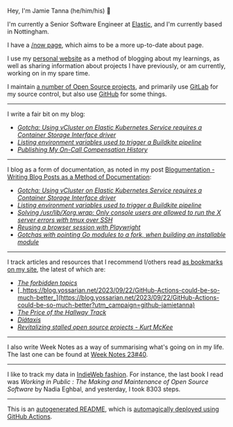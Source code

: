 Hey, I'm Jamie
Tanna (he/him/his) 👋

I'm currently a Senior Software Engineer at [Elastic](https://elastic.co/), and I'm currently based in Nottingham.

I have a [/now page](https://www.jvt.me/now/?utm_campaign=github-jamietanna), which aims to be a more up-to-date about page.

I use my [personal website](https://www.jvt.me/?utm_campaign=github-jamietanna) as a method of blogging about my learnings, as well as sharing information about projects I have previously, or am currently, working on in my spare time.

I maintain [a number of Open Source projects](https://www.jvt.me/open-source/?utm_campaign=github-jamietanna), and primarily use [GitLab](https://gitlab.com/jamietanna) for my source control, but also use [GitHub](https://github.com/jamietanna) for some things.

---

I write a fair bit on my blog:


- [_Gotcha: Using vCluster on Elastic Kubernetes Service requires a Container Storage Interface driver_](https://www.jvt.me/posts/2023/10/10/vcluster-eks-pvc/?utm_campaign=github-jamietanna)
- [_Listing environment variables used to trigger a Buildkite pipeline_](https://www.jvt.me/posts/2023/10/10/buildkite-what-env-trigger/?utm_campaign=github-jamietanna)
- [_Publishing My On-Call Compensation History_](https://www.jvt.me/posts/2023/10/10/public-on-call-history/?utm_campaign=github-jamietanna)

---

I blog as a form of documentation, as noted in my post [Blogumentation - Writing Blog Posts as a Method of Documentation](https://www.jvt.me/posts/2017/06/25/blogumentation/?utm_campaign=github-jamietanna):


- [_Gotcha: Using vCluster on Elastic Kubernetes Service requires a Container Storage Interface driver_](https://www.jvt.me/posts/2023/10/10/vcluster-eks-pvc/?utm_campaign=github-jamietanna)
- [_Listing environment variables used to trigger a Buildkite pipeline_](https://www.jvt.me/posts/2023/10/10/buildkite-what-env-trigger/?utm_campaign=github-jamietanna)
- [_Solving /usr/lib/Xorg.wrap: Only console users are allowed to run the X server errors with tmux over SSH_](https://www.jvt.me/posts/2023/10/05/xorg-console-tmux/?utm_campaign=github-jamietanna)
- [_Reusing a browser session with Playwright_](https://www.jvt.me/posts/2023/09/30/playwright-use-existing-session/?utm_campaign=github-jamietanna)
- [_Gotchas with pointing Go modules to a fork, when building an installable module_](https://www.jvt.me/posts/2023/09/20/go-mod-fork-gotcha/?utm_campaign=github-jamietanna)

---

I track articles and resources that I recommend I/others read [as bookmarks on my site](https://www.jvt.me/kind/bookmarks/?utm_campaign=github-jamietanna), the latest of which are:


- [_The forbidden topics_](https://drewdevault.com/2023/09/29/The-forbidden-topics.html?utm_campaign=github-jamietanna)
- [_https://blog.yossarian.net/2023/09/22/GitHub-Actions-could-be-so-much-better_](https://blog.yossarian.net/2023/09/22/GitHub-Actions-could-be-so-much-better?utm_campaign=github-jamietanna)
- [_The Price of the Hallway Track_](https://hynek.me/articles/hallway-track/?utm_campaign=github-jamietanna)
- [_Diátaxis_](https://diataxis.fr/?utm_campaign=github-jamietanna)
- [_Revitalizing stalled open source projects - Kurt McKee_](https://kurtmckee.org/2023/08/revitalizing-stalled-open-source-projects/?utm_campaign=github-jamietanna)

---

I also write Week Notes as a way of summarising what's going on in my life. The last one can be found at [Week Notes 23#40](https://www.jvt.me/week-notes/2023/40/?utm_campaign=github-jamietanna).

---

I like to track my data in [IndieWeb fashion](https://indieweb.org/why). For instance, the last book I read was _Working in Public : The Making and Maintenance of Open Source Software_ by Nadia Eghbal, and yesterday, I took 8303 steps.

---
This is an [autogenerated README](https://www.jvt.me/posts/2022/01/12/autogenerated-profile-readme/?utm_campaign=github-jamietanna), which is [automagically deployed using GitHub Actions](https://github.com/jamietanna/jamietanna/blob/main/.github/workflows/rebuild.yml).
